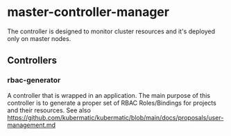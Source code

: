 # master-controller-manager
The controller is designed to monitor cluster resources and it's deployed only on master nodes.

## Controllers

### rbac-generator
A controller that is wrapped in an application. The main purpose of this controller is to generate a proper set of RBAC
Roles/Bindings for projects and their resources. See also https://github.com/kubermatic/kubermatic/blob/main/docs/proposals/user-management.md
